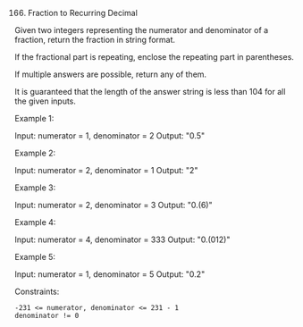 166. Fraction to Recurring Decimal

Given two integers representing the numerator and denominator of a fraction, return the fraction in string format.

If the fractional part is repeating, enclose the repeating part in parentheses.

If multiple answers are possible, return any of them.

It is guaranteed that the length of the answer string is less than 104 for all the given inputs.

Example 1:

Input: numerator = 1, denominator = 2
Output: "0.5"

Example 2:

Input: numerator = 2, denominator = 1
Output: "2"

Example 3:

Input: numerator = 2, denominator = 3
Output: "0.(6)"

Example 4:

Input: numerator = 4, denominator = 333
Output: "0.(012)"

Example 5:

Input: numerator = 1, denominator = 5
Output: "0.2"

Constraints:

    -231 <= numerator, denominator <= 231 - 1
    denominator != 0
